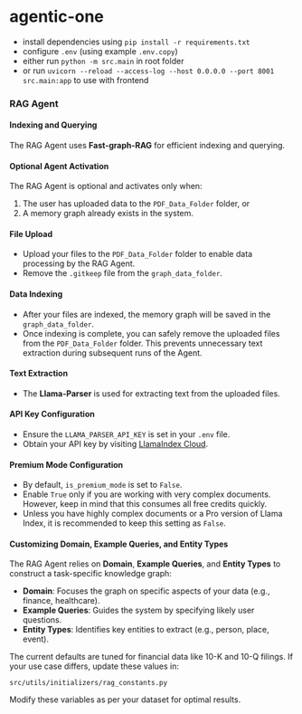 # agentic-one
- install dependencies using `pip install -r requirements.txt`
- configure `.env` (using example `.env.copy`)
- either run `python -m src.main` in root folder
- or run `uvicorn --reload --access-log --host 0.0.0.0 --port 8001 src.main:app` to use with frontend

### RAG Agent

#### Indexing and Querying
The RAG Agent uses **Fast-graph-RAG** for efficient indexing and querying.

#### Optional Agent Activation
The RAG Agent is optional and activates only when:
1. The user has uploaded data to the `PDF_Data_Folder` folder, or
2. A memory graph already exists in the system.

#### File Upload
- Upload your files to the `PDF_Data_Folder` folder to enable data processing by the RAG Agent.
- Remove the `.gitkeep` file from the `graph_data_folder`.

#### Data Indexing
- After your files are indexed, the memory graph will be saved in the `graph_data_folder`.
- Once indexing is complete, you can safely remove the uploaded files from the `PDF_Data_Folder` folder. This prevents unnecessary text extraction during subsequent runs of the Agent.

#### Text Extraction
- The **Llama-Parser** is used for extracting text from the uploaded files.

#### API Key Configuration
- Ensure the `LLAMA_PARSER_API_KEY` is set in your `.env` file.
- Obtain your API key by visiting [LlamaIndex Cloud](https://llamaindex.cloud).

#### Premium Mode Configuration
- By default, `is_premium_mode` is set to `False`.
- Enable `True` only if you are working with very complex documents. However, keep in mind that this consumes all free credits quickly.
- Unless you have highly complex documents or a Pro version of Llama Index, it is recommended to keep this setting as `False`.

#### Customizing Domain, Example Queries, and Entity Types
The RAG Agent relies on **Domain**, **Example Queries**, and **Entity Types** to construct a task-specific knowledge graph:
- **Domain**: Focuses the graph on specific aspects of your data (e.g., finance, healthcare).
- **Example Queries**: Guides the system by specifying likely user questions.
- **Entity Types**: Identifies key entities to extract (e.g., person, place, event).

The current defaults are tuned for financial data like 10-K and 10-Q filings. If your use case differs, update these values in:

`src/utils/initializers/rag_constants.py`

Modify these variables as per your dataset for optimal results.
